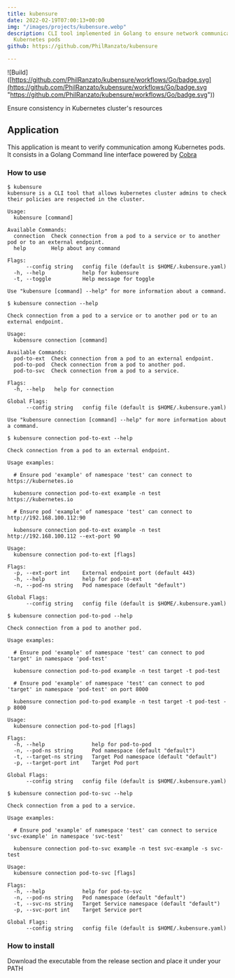 ```yaml
---
title: kubensure
date: 2022-02-19T07:00:13+00:00
img: "/images/projects/kubensure.webp"
description: CLI tool implemented in Golang to ensure network communications between
  Kubernetes pods
github: https://github.com/PhilRanzato/kubensure

---
```

!\[Build\]([https://github.com/PhilRanzato/kubensure/workflows/Go/badge.svg](https://github.com/PhilRanzato/kubensure/workflows/Go/badge.svg "https://github.com/PhilRanzato/kubensure/workflows/Go/badge.svg"))

Ensure consistency in Kubernetes cluster's resources

## Application

This application is meant to verify communication among Kubernetes pods. It consists in a Golang Command line interface powered by [Cobra](https://github.com/spf13/cobra/cobra "Cobra") 

### How to use

    $ kubensure
    kubensure is a CLI tool that allows kubernetes cluster admins to check their policies are respected in the cluster.
    
    Usage:
      kubensure [command]
    
    Available Commands:
      connection  Check connection from a pod to a service or to another pod or to an external endpoint.
      help        Help about any command
    
    Flags:
          --config string   config file (default is $HOME/.kubensure.yaml)
      -h, --help            help for kubensure
      -t, --toggle          Help message for toggle
    
    Use "kubensure [command] --help" for more information about a command.

    $ kubensure connection --help
    
    Check connection from a pod to a service or to another pod or to an external endpoint.
    
    Usage:
      kubensure connection [command]
    
    Available Commands:
      pod-to-ext  Check connection from a pod to an external endpoint.
      pod-to-pod  Check connection from a pod to another pod.
      pod-to-svc  Check connection from a pod to a service.
    
    Flags:
      -h, --help   help for connection
    
    Global Flags:
          --config string   config file (default is $HOME/.kubensure.yaml)
    
    Use "kubensure connection [command] --help" for more information about a command.

    $ kubensure connection pod-to-ext --help
    
    Check connection from a pod to an external endpoint.
    
    Usage examples:
    
      # Ensure pod 'example' of namespace 'test' can connect to https://kubernetes.io
    
      kubensure connection pod-to-ext example -n test https://kubernetes.io
    
      # Ensure pod 'example' of namespace 'test' can connect to http://192.168.100.112:90
    
      kubensure connection pod-to-ext example -n test http://192.168.100.112 --ext-port 90
    
    Usage:
      kubensure connection pod-to-ext [flags]
    
    Flags:
      -p, --ext-port int    External endpoint port (default 443)
      -h, --help            help for pod-to-ext
      -n, --pod-ns string   Pod namespace (default "default")
    
    Global Flags:
          --config string   config file (default is $HOME/.kubensure.yaml)

    $ kubensure connection pod-to-pod --help
    
    Check connection from a pod to another pod.
    
    Usage examples:
    
      # Ensure pod 'example' of namespace 'test' can connect to pod 'target' in namespace 'pod-test'
    
      kubensure connection pod-to-pod example -n test target -t pod-test
    
      # Ensure pod 'example' of namespace 'test' can connect to pod 'target' in namespace 'pod-test' on port 8000
    
      kubensure connection pod-to-pod example -n test target -t pod-test -p 8000
    
    Usage:
      kubensure connection pod-to-pod [flags]
    
    Flags:
      -h, --help               help for pod-to-pod
      -n, --pod-ns string      Pod namespace (default "default")
      -t, --target-ns string   Target Pod namespace (default "default")
      -p, --target-port int    Target Pod port
    
    Global Flags:
          --config string   config file (default is $HOME/.kubensure.yaml)

    $ kubensure connection pod-to-svc --help
    
    Check connection from a pod to a service.
    
    Usage examples:
    
      # Ensure pod 'example' of namespace 'test' can connect to service 'svc-example' in namespace 'svc-test'
    
      kubensure connection pod-to-svc example -n test svc-example -s svc-test
    
    Usage:
      kubensure connection pod-to-svc [flags]
    
    Flags:
      -h, --help            help for pod-to-svc
      -n, --pod-ns string   Pod namespace (default "default")
      -t, --svc-ns string   Target Service namespace (default "default")
      -p, --svc-port int    Target Service port
    
    Global Flags:
          --config string   config file (default is $HOME/.kubensure.yaml)

### How to install

Download the executable from the release section and place it under your PATH